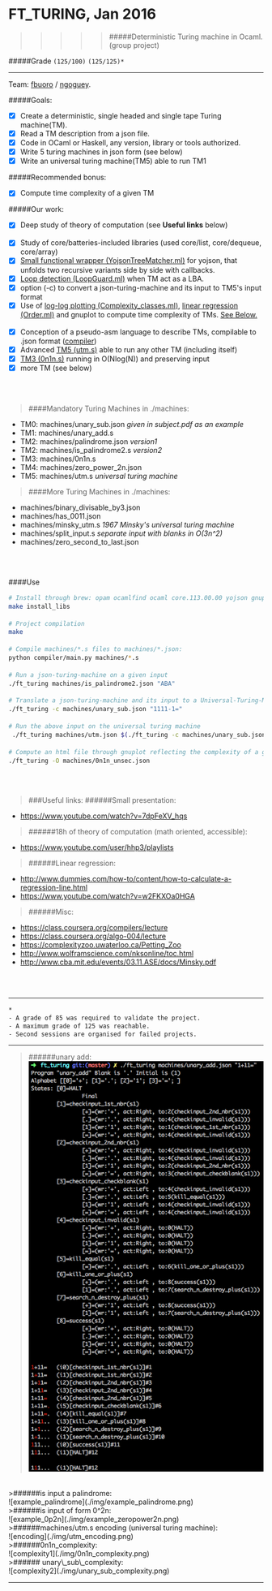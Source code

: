 # FT_TURING, Jan 2016
>>>>> #####Deterministic Turing machine in Ocaml. (group project)

#####Grade ``(125/100)`` ``(125/125)*``
--------  -----------------------

Team: [fbuoro]() / [ngoguey](https://github.com/Ngoguey42).
<BR>

#####Goals:
- [X] Create a deterministic, single headed and single tape Turing machine(TM).
- [X] Read a TM description from a json file.
- [X] Code in OCaml or Haskell, any version, library or tools authorized.
- [X] Write 5 turing machines in json form (see below)
- [X] Write an universal turing machine(TM5) able to run TM1

#####Recommended bonus:
- [X] Compute time complexity of a given TM

#####Our work:
- [X] Deep study of theory of computation (see **Useful links** below)
<BR><BR>
- [X] Study of core/batteries-included libraries (used core/list, core/dequeue, core/array)
- [X] [Small functional wrapper (YojsonTreeMatcher.ml)](srcs/YojsonTreeMatcher.ml?ts=4) for yojson, that unfolds two recursive variants side by side with callbacks.
- [X] [Loop detection (LoopGuard.ml)](srcs/LoopGuard.ml?ts=4) when TM act as a LBA.
- [X] option (-c) to convert a json-turing-machine and its input to TM5's input format
- [X] Use of [log-log plotting (Complexity_classes.ml)](srcs/Complexity_classes.ml?ts=4#L58), [linear regression (Order.ml)](srcs/Order.ml?ts=4#L27) and gnuplot to compute time complexity of TMs. [See Below.](#0n1n_complexity)
<BR><BR>
- [X] Conception of a pseudo-asm language to describe TMs, compilable to .json format ([compiler](./compiler/))
- [X] Advanced [TM5 (utm.s)](machines/utm.s?ts=4) able to run any other TM (including itself)
- [X] [TM3 (0n1n.s)](machines/0n1n.s?ts=4) running in O(Nlog(N)) and preserving input
- [X] more TM (see below)
<BR>
<BR>

> ####Mandatory Turing Machines in ./machines:
- TM0: machines/unary_sub.json  *given in subject.pdf as an example*
- TM1: machines/unary_add.s
- TM2: machines/palindrome.json	 *version1*
- TM2: machines/is_palindrome2.s  *version2*
- TM3: machines/0n1n.s
- TM4: machines/zero_power_2n.json
- TM5: machines/utm.s *universal turing machine*

> ####More Turing Machines in ./machines:
- machines/binary_divisable_by3.json
- machines/has_0011.json
- machines/minsky_utm.s	 *1967 Minsky's universal turing machine*
- machines/split_input.s  *separate input with blanks in O(3n^2)*
- machines/zero_second_to_last.json

<BR><BR>

####Use
```sh
# Install through brew: opam ocamlfind ocaml core.113.00.00 yojson gnuplot gnuplot-ocaml
make install_libs

# Project compilation
make

# Compile machines/*.s files to machines/*.json:
python compiler/main.py machines/*.s

# Run a json-turing-machine on a given input
./ft_turing machines/is_palindrome2.json "ABA"

# Translate a json-turing-machine and its input to a Universal-Turing-Machine input
./ft_turing -c machines/unary_sub.json "1111-1="

# Run the above input on the universal turing machine
 ./ft_turing machines/utm.json $(./ft_turing -c machines/unary_sub.json "1111-1=")

# Compute an html file through gnuplot reflecting the complexity of a given json-turing-machine
./ft_turing -O machines/0n1n_unsec.json

```

<BR><BR>

>###Useful links:
######Small presentation:
- https://www.youtube.com/watch?v=7dpFeXV_hqs

>######18h of theory of computation (math oriented, accessible):
- https://www.youtube.com/user/hhp3/playlists

>######Linear regression:
- http://www.dummies.com/how-to/content/how-to-calculate-a-regression-line.html
- https://www.youtube.com/watch?v=w2FKXOa0HGA

>######Misc:
- https://class.coursera.org/compilers/lecture
- https://class.coursera.org/algo-004/lecture
- https://complexityzoo.uwaterloo.ca/Petting_Zoo
- http://www.wolframscience.com/nksonline/toc.html
- http://www.cba.mit.edu/events/03.11.ASE/docs/Minsky.pdf

<BR><BR>

---

```
*
- A grade of 85 was required to validate the project.
- A maximum grade of 125 was reachable.
- Second sessions are organised for failed projects.
```

---

>######unary add:<BR>
![example_add](./img/example_add.png)

<BR>
>######is input a palindrome:<BR>
![example_palindrome](./img/example_palindrome.png)

<BR>
>######is input of form 0^2n:<BR>
![example_0p2n](./img/example_zeropower2n.png)

<BR>
>######machines/utm.s encoding (universal turing machine):<BR>
![encoding](./img/utm_encoding.png)

<BR>
>######0n1n_complexity:<BR>
![complexity1](./img/0n1n_complexity.png)

<BR>
>###### unary\_sub\_complexity:<BR>
![complexity2](./img/unary_sub_complexity.png)


---
